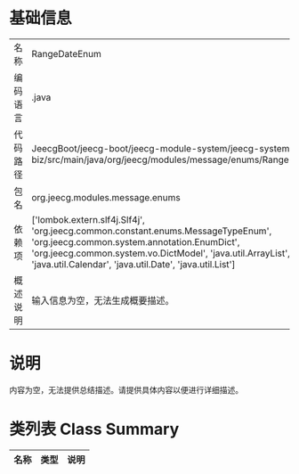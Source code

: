 # 基础信息

|      |      |
|------|------|
| 名称 | RangeDateEnum |
| 编码语言 | .java |
| 代码路径 | JeecgBoot/jeecg-boot/jeecg-module-system/jeecg-system-biz/src/main/java/org/jeecg/modules/message/enums/RangeDateEnum.java |
| 包名 | org.jeecg.modules.message.enums |
| 依赖项 | ['lombok.extern.slf4j.Slf4j', 'org.jeecg.common.constant.enums.MessageTypeEnum', 'org.jeecg.common.system.annotation.EnumDict', 'org.jeecg.common.system.vo.DictModel', 'java.util.ArrayList', 'java.util.Calendar', 'java.util.Date', 'java.util.List'] |
| 概述说明 | 输入信息为空，无法生成概要描述。 |

# 说明

内容为空，无法提供总结描述。请提供具体内容以便进行详细描述。

# 类列表 Class Summary

| 名称   | 类型  | 说明 |
|-------|------|-------------|




